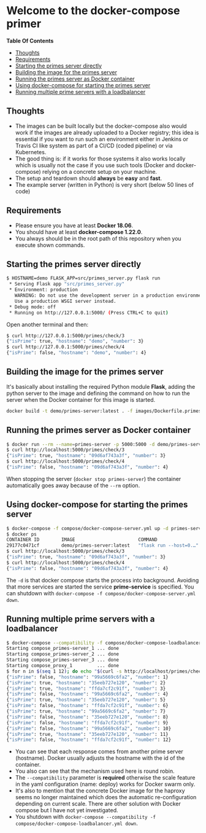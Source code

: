 # Welcome to the docker-compose primer

**Table Of Contents**

 - [Thoughts](#thoughts)
 - [Requirements](#requirements)
 - [Starting the primes server directly](#starting-the-primes-server-directly)
 - [Building the image for the primes server](#building-the-image-for-the-primes-server)
 - [Running the primes server as Docker container](#running-the-primes-server-as-docker-container)
 - [Using docker-compose for starting the primes server](#using-dockercompose-for-starting-the-primes-server)
 - [Running multiple prime servers with a loadbalancer](#running-multiple-prime-servers-with-a-loadbalancer)

## Thoughts

 - The images can be built locally but the docker-compose also would work if the images are already uploaded
   to a Docker registry; this idea is essential if you want to run such an environment either in Jenkins or
   Travis CI like system as part of a CI/CD (coded pipeline) or via Kubernetes.
 - The good thing is: if it works for those systems it also works locally which is usually not the case
   if you use such tools (Docker and docker-compose) relying on a concrete setup on your machine.
 - The setup and teardown should **always** be **easy** and **fast**.
 - The example server (written in Python) is very short (below 50 lines of code)

## Requirements

 - Please ensure you have at least **Docker 18.06**.
 - You should have at least **docker-compose 1.22.0**.
 - You always should be in the root path of this repository when you execute shown commands.

## Starting the primes server directly

```bash
$ HOSTNAME=demo FLASK_APP=src/primes_server.py flask run
 * Serving Flask app "src/primes_server.py"
 * Environment: production
   WARNING: Do not use the development server in a production environment.
   Use a production WSGI server instead.
 * Debug mode: off
 * Running on http://127.0.0.1:5000/ (Press CTRL+C to quit)
```

Open another terminal and then:

```bash
$ curl http://127.0.0.1:5000/primes/check/3
{"isPrime": true, "hostname": "demo", "number": 3}
$ curl http://127.0.0.1:5000/primes/check/4
{"isPrime": false, "hostname": "demo", "number": 4}
```

## Building the image for the primes server

It's basically about installing the required Python module **Flask**, adding the python
server to the image and defining the command on how to run the server when the Docker container
for this image is started.

```bash
docker build -t demo/primes-server:latest . -f images/Dockerfile.primes_server
```

## Running the primes server as Docker container

```bash
$ docker run --rm --name=primes-server -p 5000:5000 -d demo/primes-server:latest
$ curl http://localhost:5000/primes/check/3
{"isPrime": true, "hostname": "09d6af743a3f", "number": 3}
$ curl http://localhost:5000/primes/check/4
{"isPrime": false, "hostname": "09d6af743a3f", "number": 4}
```

When stopping the server (`docker stop primes-server`) the container automatically
goes away because of the `--rm` option.

## Using docker-compose for starting the primes server

```bash
$ docker-compose -f compose/docker-compose-server.yml up -d primes-server
$ docker ps
CONTAINER ID        IMAGE                       COMMAND                  CREATED              STATUS              PORTS                    NAMES
29177c0471cf        demo/primes-server:latest   "flask run --host=0.…"   About a minute ago   Up About a minute   0.0.0.0:5000->5000/tcp   docker-compose-demo_primes-server_1
$ curl http://localhost:5000/primes/check/3
{"isPrime": true, "hostname": "09d6af743a3f", "number": 3}
$ curl http://localhost:5000/primes/check/4
{"isPrime": false, "hostname": "09d6af743a3f", "number": 4}
```

The `-d` is that docker compose starts the process into background.
Avoiding that more services are started the service **prime-service** is specified.
You can shutdown with `docker-compose -f compose/docker-compose-server.yml down`.


## Running multiple prime servers with a loadbalancer

```bash
$ docker-compose --compatibility -f compose/docker-compose-loadbalancer.yml up -d
Starting compose_primes-server_1 ... done
Starting compose_primes-server_2 ... done
Starting compose_primes-server_3 ... done
Starting compose_proxy_1         ... done
$ for n in $(seq 1 12); do echo "$(curl -s http://localhost/primes/check/$n)"; done
{"isPrime": false, "hostname": "99a5669c6fa2", "number": 1}
{"isPrime": true, "hostname": "35eeb727e120", "number": 2}
{"isPrime": true, "hostname": "ffda7cf2c91f", "number": 3}
{"isPrime": false, "hostname": "99a5669c6fa2", "number": 4}
{"isPrime": true, "hostname": "35eeb727e120", "number": 5}
{"isPrime": false, "hostname": "ffda7cf2c91f", "number": 6}
{"isPrime": true, "hostname": "99a5669c6fa2", "number": 7}
{"isPrime": false, "hostname": "35eeb727e120", "number": 8}
{"isPrime": false, "hostname": "ffda7cf2c91f", "number": 9}
{"isPrime": false, "hostname": "99a5669c6fa2", "number": 10}
{"isPrime": true, "hostname": "35eeb727e120", "number": 11}
{"isPrime": false, "hostname": "ffda7cf2c91f", "number": 12}
```

- You can see that each response comes from another prime server (hostname).
  Docker usually adjusts the hostname with the id of the container.
- You also can see that the mechanism used here is round robin.
- The `--compatibility` parameter is **required** otherwise the scale feature
  in the yaml configuration (name: deploy) works for Docker swarm only.
- It's also to mention that the concrete Docker image for the haproxy
  seems no longer maintained which does the automatic re-configuration
  depending on current scale. There are other solution with Docker compose
  but I have not yet investigated.
- You shutdown with `docker-compose --compatibility -f compose/docker-compose-loadbalancer.yml down`.
